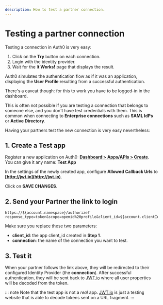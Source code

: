 ```yaml
---
description: How to test a partner connection.
---
```

# Testing a partner connection

Testing a connection in Auth0 is very easy: 

1. Click on the __Try__ button on each connection.
1. Login with the identity provider.
1. Wait for the __It Works!__ page that displays the result. 

Auth0 simulates the authentication flow as if it was an application, displaying the __User Profile__ resulting from a successful authentication.

There's a caveat though: for this to work you have to be logged-in in the dashboard.

This is often not possible if you are testing a connection that belongs to someone else, and you don't have test credentials with them. This is common when connecting to __Enterprise connections__ such as __SAML IdPs__ or __Active Directory__. 

Having your partners test the new connection is very easy nevertheless:

## 1. Create a Test app

Register a new application on Auth0: __[Dashboard > Apps/APIs > Create](${manage_url}/#/applications/create)__. You can give it any name: __Test App__

In the settings of the newly created app, configure __Allowed Callback Urls__ to __[http://jwt.io](http://jwt.io)__.

Click on __SAVE CHANGES__.

## 2. Send your Partner the link to login

```text
https://${account.namespace}/authorize?response_type=token&scope=openid%20profile&client_id=${account.clientId}&redirect_uri=http://jwt.io&connection=THE_CONNECTION_YOU_WANT_TO_TEST
```

Make sure you replace these two parameters:

* __client_id__: the app client_id created in __Step 1__.
* __connection__: the name of the connection you want to test.

## 3. Test it

When your partner follows the link above, they will be redirected to their configured Identity Provider (the __connection__). After successful authentication, they will be sent back to [JWT.io](http://jwt.io) where all user properties will be decoded from the token. 

::: note
Note that the test app is not a _real_ app. [JWT.io](http://jwt.io) is just a testing website that is able to decode tokens sent on a URL fragment.
:::